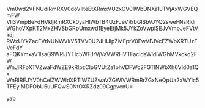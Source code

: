 Vm0wd2VFNUdiRmRXV0doVllteEtXRmxVU2xOV01WbDNXa1JTVjAxWGVEQmFW
Vll3VmpBeFdHVkljRmRXCk0yaHlWbTB4UzFJeVRrbGlSbVJYQ2sweFNsRldi
WGhoVXpKT2MxZHVSbGRpUmxwd1EyeEtjMk5JYkZoVwpiSEJvVmpJeFVtVkdj
RWxUYkZacFVtNUNWVkV5TVV0U2JHUlpZMFprV0FwVFJVcEZWbXRTUzFVeFdY
aFQKYmxaV1lsaG9WRlJYTlc5WFJrVjVaVWRHVTFacldsWldiWGhMVkdkd2FW
WnJiRFpXTVZwaFdWZE9kRlpzClpGVUtZa1phVDFWc2FGTlNWbXh6Vld0a1Qx
WnRlREJYV0hCelZWWldXRTlWZUZwaVZGWlVWRmRrZGxNeQpUa2xWYlc5TFEy
MDFObU5uUFQwS0NtOXRZdz09CgpvcnU=

yab